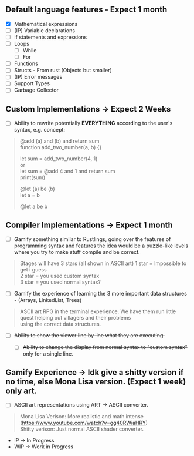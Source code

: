 ## Default language features - Expect 1 month
- [x] Mathematical expressions
- [ ] (IP) Variable declarations
- [ ] If statements and expressions
- [ ] Loops
	- [ ] While
	- [ ] For
- [ ] Functions
- [ ] Structs - From rust (Objects but smaller)
- [ ] (IP) Error messages
- [ ] Support Types
- [ ] Garbage Collector

## Custom Implementations -> Expect 2 Weeks
- [ ] Ability to rewrite potentially **EVERYTHING** according to the user's syntax, e.g. concept:
> @add (a) and (b) and return sum  
> function add_two_number(a, b) {}
> 
> let sum = add_two_number(4, 1)  
> or  
> let sum = @add 4 and 1 and return sum  
> print(sum)
>
> @let (a) be (b)  
> let a = b  
>   
> @let a be b  

## Compiler Implementations -> Expect 1 month
- [ ] Gamify something similar to Rustlings, going over the features of programming syntax and features
	    the idea would be a puzzle-like levels where you try to make stuff compile and be correct.
> Stages will have 3 stars (all shown in ASCII art)
> 1 star = Impossible to get i guess  
> 2 star = you used custom syntax  
> 3 star = you used normal syntax?  
- [ ] Gamify the experience of learning the 3 more important data structures - (Arrays, LinkedList, Trees)
> ASCII art RPG in the terminal experience.
> We have them run little quest helping out villagers and their problems  
> using the correct data structures.
- [ ] ~~Ability to show the viewer line by line what they are executing.~~
	- [ ] ~~Ability to change the display from normal syntax to "custom syntax" only for a single line.~~


## Gamify Experience -> Idk give a shitty version if no time, else Mona Lisa version. (Expect 1 week) only art.
- [ ] ASCII art representations using ART -> ASCII converter.
> Mona Lisa Verison: More realistic and math intense (https://www.youtube.com/watch?v=gg40RWiaHRY)  
> Shitty verison: Just normal ASCII shader converter.


- IP -> In Progress
- WIP -> Work in Progress
